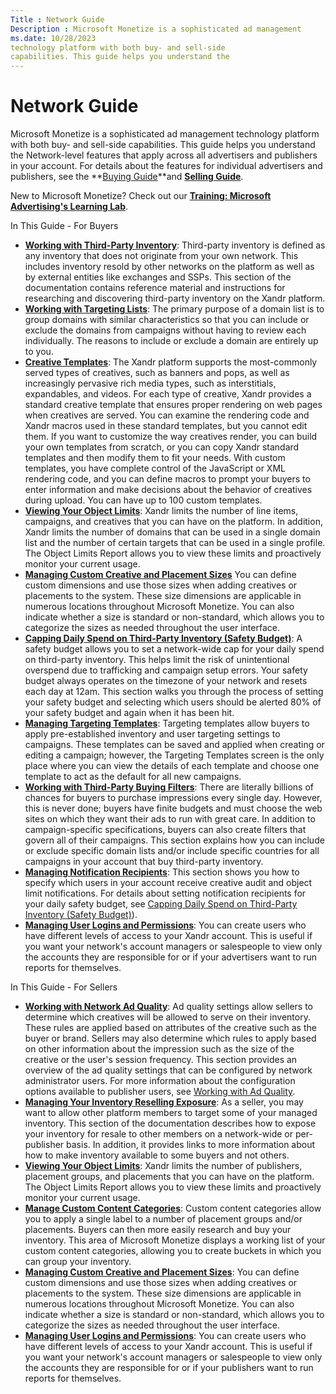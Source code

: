```yaml
---
Title : Network Guide
Description : Microsoft Monetize is a sophisticated ad management
ms.date: 10/28/2023
technology platform with both buy- and sell-side
capabilities. This guide helps you understand the
---
```



# Network Guide



Microsoft Monetize is a sophisticated ad management
technology platform with both buy- and sell-side
capabilities. This guide helps you understand the
Network-level features that
apply across all advertisers and publishers in your account. For
details about the features for individual advertisers
and publishers, see the
**<a href="buying-guide.md" class="xref">Buying Guide</a>**and
**<a href="selling-guide.md" class="xref">Selling Guide</a>**.

New to Microsoft Monetize? Check out our **<a
href="training-resources/training-microsoft-advertising-learning-lab.md"
class="xref" target="_blank">Training: Microsoft Advertising's Learning
Lab</a>**.

>

In This Guide - For Buyers

- **<a href="working-with-third-party-inventory.md" class="xref">Working
  with Third-Party Inventory</a>**: Third-party inventory is defined as
  any inventory that does not originate from your own network. This
  includes inventory resold by other networks on the platform as well as
  by external entities like exchanges and SSPs. This section of the
  documentation contains reference material and instructions for
  researching and discovering third-party inventory on the
  Xandr platform.
- **<a href="working-with-targeting-lists.md" class="xref">Working with
  Targeting Lists</a>**: The primary purpose of a domain list is to
  group domains with similar characteristics so that you can include or
  exclude the domains from campaigns without having to review each
  individually. The reasons to include or exclude a domain are entirely
  up to you.
- **<a href="creative-templates.md" class="xref"
  title="If you want to customize the way creatives render, you can create your own templates from scratch, or you can copy Xandr standard templates and modify them to fit your needs.">Creative
  Templates</a>**: The Xandr platform supports
  the most-commonly served types of creatives, such as banners and pops,
  as well as increasingly pervasive rich media types, such as
  interstitials, expandables, and videos. For each type of creative,
  Xandr provides a standard creative template
  that ensures proper rendering on web pages when creatives are served.
  You can examine the rendering code and Xandr
  macros used in these standard templates, but you cannot edit them. If
  you want to customize the way creatives render, you can build your own
  templates from scratch, or you can copy Xandr
  standard templates and then modify them to fit your needs. With custom
  templates, you have complete control of the JavaScript or XML
  rendering code, and you can define macros to prompt your buyers to
  enter information and make decisions about the behavior of creatives
  during upload. You can have up to 100 custom templates.
- **<a href="viewing-your-object-limits.md" class="xref">Viewing Your
  Object Limits</a>**: Xandr limits the number
  of line items, campaigns, and creatives that you can have on the
  platform. In addition, Xandr limits the number
  of domains that can be used in a single domain list and the number of
  certain targets that can be used in a single profile. The Object
  Limits Report allows you to view these limits and proactively monitor
  your current usage.
- **<a href="managing-custom-creative-and-placement-sizes.md"
  class="xref">Managing Custom Creative and Placement Sizes</a>** You
  can define custom dimensions and use those sizes when adding creatives
  or placements to the system. These size dimensions are applicable in
  numerous locations throughout Microsoft Monetize.
  You can also indicate whether a size is standard or non-standard,
  which allows you to categorize the sizes as needed throughout the user
  interface.
- **<a
  href="capping-daily-spend-on-third-party-inventory-safety-budget.md"
  class="xref">Capping Daily Spend on Third-Party Inventory (Safety
  Budget)</a>**: A safety budget allows you to set a network-wide cap
  for your daily spend on third-party inventory. This helps limit the
  risk of unintentional overspend due to trafficking and campaign setup
  errors. Your safety budget always operates on the timezone of your
  network and resets each day at 12am. This section walks you through
  the process of setting your safety budget and selecting which users
  should be alerted 80% of your safety budget and again when it has been
  hit.
- **<a href="managing-targeting-templates.md" class="xref">Managing
  Targeting Templates</a>**: Targeting templates allow buyers to apply
  pre-established inventory and user targeting settings to campaigns.
  These templates can be saved and applied when creating or editing a
  campaign; however, the Targeting Templates screen is the only place
  where you can view the details of each template and choose one
  template to act as the default for all new campaigns.
- **<a href="working-with-third-party-buying-filters.md"
  class="xref">Working with Third-Party Buying Filters</a>**: There are
  literally billions of chances for buyers to purchase impressions every
  single day. However, this is never done; buyers have finite budgets
  and must choose the web sites on which they want their ads to run with
  great care. In addition to campaign-specific specifications, buyers
  can also create filters that govern all of their campaigns. This
  section explains how you can include or exclude specific domain lists
  and/or include specific countries for all campaigns in your account
  that buy third-party inventory.
- **<a href="managing-notification-recipients.md" class="xref"
  title="From the Network menu, you can control who receives email notifications from Xandr for various alerts, including creative audit, object limit, inventory deactivation, and toolbar flag alerts using your notification settings.">Managing
  Notification Recipients</a>**: This section shows you how to specify
  which users in your account receive creative audit and object limit
  notifications. For details about setting notification recipients for
  your daily safety budget, see <a
  href="capping-daily-spend-on-third-party-inventory-safety-budget.md"
  class="xref">Capping Daily Spend on Third-Party Inventory (Safety
  Budget)</a>).
- **<a href="managing-user-logins-and-permissions.md"
  class="xref">Managing User Logins and Permissions</a>**: You can
  create users who have different levels of access to your
  Xandr account. This is useful if you want your
  network's account managers or salespeople to view only the accounts
  they are responsible for or if your advertisers want to run reports
  for themselves.

In This Guide - For Sellers

- **<a href="working-with-network-ad-quality.md" class="xref">Working with
  Network Ad Quality</a>**: Ad quality settings allow sellers to
  determine which creatives will be allowed to serve on their inventory.
  These rules are applied based on attributes of the creative such as
  the buyer or brand. Sellers may also determine which rules to apply
  based on other information about the impression such as the size of
  the creative or the user's session frequency. This section provides an
  overview of the ad quality settings that can be configured by network
  administrator users. For more information about the configuration
  options available to publisher users, see
  <a href="working-with-publisher-ad-quality.md" class="xref">Working
  with Ad Quality</a>.
- **<a href="managing-your-inventory-reselling-exposure.md"
  class="xref">Managing Your Inventory Reselling Exposure</a>**: As a
  seller, you may want to allow other platform members to target some of
  your managed inventory. This section of the documentation describes
  how to expose your inventory for resale to other members on a
  network-wide or per-publisher basis. In addition, it provides links to
  more information about how to make inventory available to some buyers
  and not others.
- **<a href="viewing-your-object-limits.md" class="xref">Viewing Your
  Object Limits</a>**: Xandr limits the number
  of publishers, placement groups, and placements that you can have on
  the platform. The Object Limits Report allows you to view these limits
  and proactively monitor your current usage.
- **<a href="manage-custom-content-categories.md" class="xref">Manage
  Custom Content Categories</a>**: Custom content categories allow you
  to apply a single label to a number of placement groups and/or
  placements. Buyers can then more easily research and buy your
  inventory. This area of Microsoft Monetize
  displays a working list of your custom content categories, allowing
  you to create buckets in which you can group your inventory.
- **<a href="managing-custom-creative-and-placement-sizes.md"
  class="xref">Managing Custom Creative and Placement Sizes</a>**: You
  can define custom dimensions and use those sizes when adding creatives
  or placements to the system. These size dimensions are applicable in
  numerous locations throughout Microsoft Monetize.
  You can also indicate whether a size is standard or non-standard,
  which allows you to categorize the sizes as needed throughout the user
  interface.
- **<a href="managing-user-logins-and-permissions.md"
  class="xref">Managing User Logins and Permissions</a>**: You can
  create users who have different levels of access to your
  Xandr account. This is useful if you want your
  network's account managers or salespeople to view only the accounts
  they are responsible for or if your publishers want to run reports for
  themselves.






